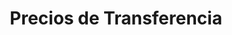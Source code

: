 ---
title: Precios de Transferencia
layout: servicio
icono: bi-cash-coin
descripcion: descripcion
---
